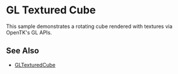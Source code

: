 GL Textured Cube
================

This sample demonstrates a rotating cube rendered with textures
via OpenTK's GL APIs.

See Also
--------
* [GLTexturedCube](https://github.com/xamarin/monodroid-samples/tree/master/TexturedCube)
